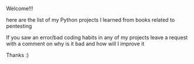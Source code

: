 Welcome!!!


here are the list of my Python projects I learned from books related to pentesting

If you saw an error/bad coding habits in any of my projects leave a request with a comment on why is it bad and how will I improve it 

Thanks :) 
